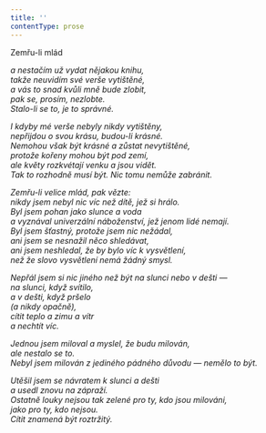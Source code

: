 ```yaml
---
title: ''
contentType: prose
---
```


<section>

Zemřu-li mlád

_a nestačím už vydat nějakou knihu,  
takže neuvidím své verše vytištěné,  
a vás to snad kvůli mně bude zlobit,  
pak se, prosím, nezlobte.  
Stalo-li se to, je to správné._

</section>

<section>

_I kdyby mé verše nebyly nikdy vytištěny,  
nepřijdou o svou krásu, budou-li krásné.  
Nemohou však být krásné a zůstat nevytištěné,  
protože kořeny mohou být pod zemí,  
ale květy rozkvétají venku a jsou vidět.  
Tak to rozhodně musí být. Nic tomu nemůže zabránit._

</section>

<section>

_Zemřu-li velice mlád, pak vězte:  
nikdy jsem nebyl nic víc než dítě, jež si hrálo.  
Byl jsem pohan jako slunce a voda  
a vyznával univerzální náboženství, jež jenom lidé nemají.  
Byl jsem šťastný, protože jsem nic nežádal,  
ani jsem se nesnažil něco shledávat,  
ani jsem neshledal, že by bylo víc k vysvětlení,  
než že slovo vysvětlení nemá žádný smysl._

</section>

<section>

_Nepřál jsem si nic jiného než být na slunci nebo v dešti —  
na slunci, když svítilo,  
a v dešti, když pršelo  
(a nikdy opačně),  
cítit teplo a zimu a vítr  
a nechtít víc._

</section>

<section>

_Jednou jsem miloval a myslel, že budu milován,  
ale nestalo se to.  
Nebyl jsem milován z jediného pádného důvodu — nemělo to být._

</section>

<section>

_Utěšil jsem se návratem k slunci a dešti  
a usedl znovu na zápraží.  
Ostatně louky nejsou tak zelené pro ty, kdo jsou milováni,  
jako pro ty, kdo nejsou.  
Cítit znamená být roztržitý._

</section>
